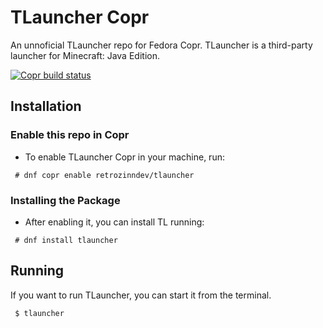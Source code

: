 # TLauncher Copr
An unnoficial TLauncher repo for Fedora Copr. TLauncher is a third-party launcher for 
Minecraft: Java Edition.

[![Copr build status](https://copr.fedorainfracloud.org/coprs/retrozinndev/tlauncher/package/TLauncher/status_image/last_build.png)](https://copr.fedorainfracloud.org/coprs/retrozinndev/tlauncher/package/TLauncher/) <br>

## Installation
### Enable this repo in Copr
- To enable TLauncher Copr in your machine, run:
```
 # dnf copr enable retrozinndev/tlauncher
```
### Installing the Package
- After enabling it, you can install TL running:
```
 # dnf install tlauncher
```

## Running
If you want to run TLauncher, you can start it from the terminal.
```
 $ tlauncher
```
